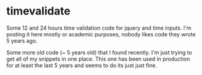 timevalidate
============

Some 12 and 24 hours time validation code for jquery and time inputs. I'm posting it here mostly or academic purposes, nobody likes code they wrote 5 years ago. 

Some more old code (~ 5 years old) that I found recently.  I'm just trying to get all of my snippets in one place. This one has been 
used in production for at least the last 5 years and seems to do its just just fine. 

